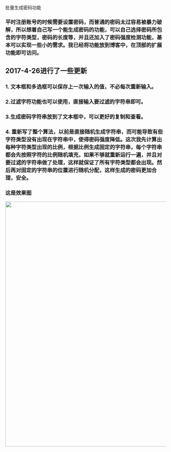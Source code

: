 批量生成密码功能

###  平时注册账号的时候需要设置密码，而普通的密码太过容易被暴力破解，所以想着自己写一个能生成密码的功能，可以自己选择密码所包含的字符类型，密码的长度等，并且还加入了密码强度检测功能，基本可以实现一些小的需求。我已经将功能放到博客中，在顶部的扩展功能即可访问。

## 2017-4-26进行了一些更新

### 1. 文本框和多选框可以保存上一次输入的值，不必每次重新输入。

### 2.过滤字符功能也可以使用，直接输入要过滤的字符串即可。 

### 3.生成密码字符串放到了文本框中，可以更好的复制和查看。

### 4. 重新写了整个算法，以前是直接随机生成字符串，而可能导致有些字符类型没有出现在字符串中，使得密码强度降低。这次我先计算出每种字符类型出现的比例，根据比例生成固定的字符串，每个字符串都会先按照字符的比例随机填充，如果不够就重新运行一遍，并且对要过滤的字符串做了处理，这样就保证了所有字符类型都会出现。然后再对固定的字符串的位置进行随机分配，这样生成的密码更加合理，安全。



### 这是效果图

<img src="http://blog-1252406596.costj.myqcloud.com/blog/php13.jpg" width="780" height="766" class="alignnone size-medium" />